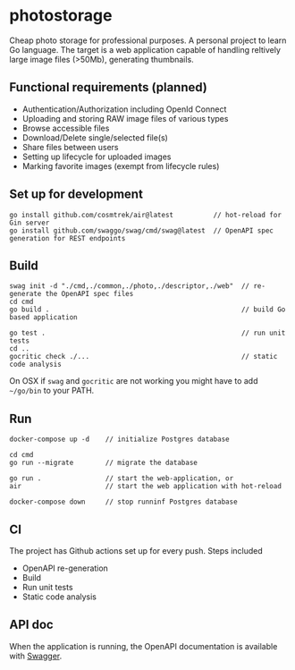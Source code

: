 # photostorage
Cheap photo storage for professional purposes. A personal project to learn Go language. 
The target is a web application capable of handling reltively large image files (>50Mb), generating thumbnails.

## Functional requirements (planned)
- Authentication/Authorization including OpenId Connect
- Uploading and storing RAW image files of various types
- Browse accessible files
- Download/Delete single/selected file(s)
- Share files between users
- Setting up lifecycle for uploaded images
- Marking favorite images (exempt from lifecycle rules)

## Set up for development
```
go install github.com/cosmtrek/air@latest          // hot-reload for Gin server
go install github.com/swaggo/swag/cmd/swag@latest  // OpenAPI spec generation for REST endpoints

```

## Build
```
swag init -d "./cmd,./common,./photo,./descriptor,./web"  // re-generate the OpenAPI spec files
cd cmd
go build .                                                // build Go based application

go test .                                                 // run unit tests
cd ..
gocritic check ./...                                      // static code analysis
```
On OSX if `swag` and `gocritic` are not working you might have to add `~/go/bin` to your PATH.

## Run
```
docker-compose up -d    // initialize Postgres database

cd cmd
go run --migrate        // migrate the database

go run .                // start the web-application, or
air                     // start the web application with hot-reload

docker-compose down     // stop runninf Postgres database 
```

## CI
The project has Github actions set up for every push.
Steps included
- OpenAPI re-generation
- Build
- Run unit tests
- Static code analysis

## API doc
When the application is running, the OpenAPI documentation is available with [Swagger](http://localhost:8080/swagger/doc.json).

